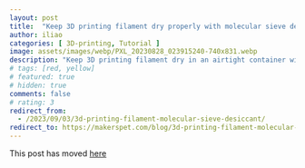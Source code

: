```yaml
---
layout: post
title:  "Keep 3D printing filament dry properly with molecular sieve desiccant"
author: iliao
categories: [ 3D-printing, Tutorial ]
image: assets/images/webp/PXL_20230828_023915240-740x831.webp
description: "Keep 3D printing filament dry in an airtight container with with molecular seive desiccant and a hygrometer"
# tags: [red, yellow]
# featured: true
# hidden: true
comments: false
# rating: 3
redirect_from:
  - /2023/09/03/3d-printing-filament-molecular-sieve-desiccant/
redirect_to: https://makerspet.com/blog/3d-printing-filament-molecular-sieve-desiccant/
---
```

This post has moved [here](https://makerspet.com/blog/3d-printing-filament-molecular-sieve-desiccant/)